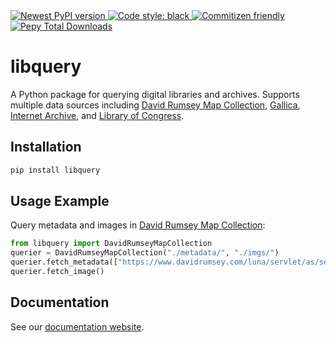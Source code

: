 <a href="https://pypi.org/project/libquery/">
    <img alt="Newest PyPI version" src="https://img.shields.io/pypi/v/libquery.svg">
</a>
<a href="https://github.com/psf/black">
    <img alt="Code style: black" src="https://img.shields.io/badge/code%20style-black-000000.svg">
</a>
<a href="http://commitizen.github.io/cz-cli/">
    <img alt="Commitizen friendly" src="https://img.shields.io/badge/commitizen-friendly-brightgreen.svg">
</a>
<a href="https://pepy.tech/projects/libquery">
    <img alt="Pepy Total Downloads" src="https://img.shields.io/pepy/dt/libquery">
</a>

# libquery

A Python package for querying digital libraries and archives.
Supports multiple data sources including [David Rumsey Map Collection](https://www.davidrumsey.com/), [Gallica](https://gallica.bnf.fr/), [Internet Archive](https://archive.org/), and [Library of Congress](https://www.loc.gov/).

## Installation

```sh
pip install libquery
```

## Usage Example

Query metadata and images in [David Rumsey Map Collection](https://www.davidrumsey.com/):

```python
from libquery import DavidRumseyMapCollection
querier = DavidRumseyMapCollection("./metadata/", "./imgs/")
querier.fetch_metadata(["https://www.davidrumsey.com/luna/servlet/as/search?q=type=chart"])
querier.fetch_image()
```

## Documentation

See our [documentation website](https://oldvis.github.io/libquery/).
